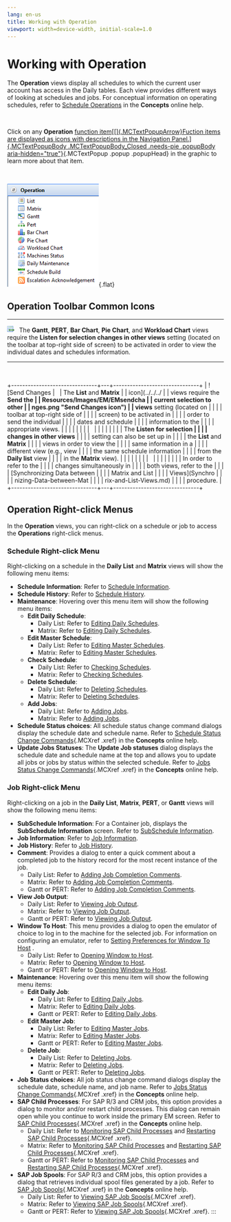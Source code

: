 ```yaml
---
lang: en-us
title: Working with Operation
viewport: width=device-width, initial-scale=1.0
---
```


#  Working with Operation

The **Operation** views display all schedules to which the current user
account has access in the Daily tables. Each view provides different
ways of looking at schedules and jobs. For conceptual information on
operating schedules, refer to [Schedule Operations](../../Concepts/Schedule-Operations.md) in
the **Concepts** online help.

 

Click on any **Operation** [function item[[]{.MCTextPopupArrow}Fuction items are displayed as icons with descriptions in the Navigation
Panel.]{.MCTextPopupBody .MCTextPopupBody_Closed .needs-pie .popupBody
aria-hidden="true"}](javascript:void(0)){.MCTextPopup .popup .popupHead}
in the graphic to learn more about that item.

 

![Operation Topic](../../../Resources/Images/EM/EMoperationmenu.png "Operation Topic"){.flat}

## Operation Toolbar Common Icons

  ----------------------------------------------------------------------------------------------------------- --- -----------------------------------------------------------------------------------------------------------------------------------------------------------------------------------------------------------------------------------------------------------------------------------------------
  ![Listen for Changes icon](../../../Resources/Images/EM/EMlistenforchanges.png "Listen for Changes icon")       The **Gantt**, **PERT**, **Bar Chart**, **Pie Chart**, and **Workload Chart** views require the **Listen for selection changes in other views** setting (located on the toolbar at top-right side of screen) to be activated in order to view the individual dates and schedules information.
  ----------------------------------------------------------------------------------------------------------- --- -----------------------------------------------------------------------------------------------------------------------------------------------------------------------------------------------------------------------------------------------------------------------------------------------

 

+-------------------------------+---+-------------------------------+
| ![Send Changes                |   | The **List** and **Matrix**   | | icon](../../../               |   | views require the **Send the  |
| Resources/Images/EM/EMsendcha |   | current selection to other    |
| nges.png "Send Changes icon") |   | views** setting (located on   |
|                               |   | toolbar at top-right side of  |
|                               |   | screen) to be activated in    |
|                               |   | order to send the individual  |
|                               |   | dates and schedule            |
|                               |   | information to the            |
|                               |   | appropriate views.            |
|                               |   |                               |
|                               |   |                               |
|                               |   |                               |
|                               |   | The **Listen for selection    |
|                               |   | changes in other views**      |
|                               |   | setting can also be set up in |
|                               |   | the **List** and **Matrix**   |
|                               |   | views in order to view the    |
|                               |   | same information in a         |
|                               |   | different view (e.g., view    |
|                               |   | the same schedule information |
|                               |   | from the **Daily list** view  |
|                               |   | in the **Matrix** view).      |
|                               |   |                               |
|                               |   |                               |
|                               |   |                               |
|                               |   | In order to refer to the      |
|                               |   | changes simultaneously in     |
|                               |   | both views, refer to the      |
|                               |   | [Synchronizing Data between   | |                               |   | Matrix and List               |
|                               |   | Views](Synchro                |
|                               |   | nizing-Data-between-Mat |
|                               |   | rix-and-List-Views.md) |
|                               |   | procedure.                    |
+-------------------------------+---+-------------------------------+

## Operation Right-click Menus

In the **Operation** views, you can right-click on a schedule or job to
access the **Operations** right-click menus.

### Schedule Right-click Menu

Right-clicking on a schedule in the **Daily List** and **Matrix** views
will show the following menu items:

-   **Schedule Information**: Refer to [Schedule     Information](Schedule-Information.md).
-   **Schedule History**: Refer to [Schedule     History](Schedule-History.md).
-   **Maintenance**: Hovering over this menu item will show the
    following menu items:
    -   **Edit Daily Schedule**:
        -   Daily List: Refer to [Editing Daily             Schedules](Performing-Schedule-Procedures(List).md#Editing).
        -   Matrix: Refer to [Editing Daily             Schedules](Performing-Schedule-Procedures(Matrix).md#Editing).
    -   **Edit Master Schedule**:
        -   Daily List: Refer to [Editing Master             Schedules](Performing-Schedule-Procedures(List).md#Editing2).
        -   Matrix: Refer to [Editing Master             Schedules](Performing-Schedule-Procedures(Matrix).md#Editing2).
    -   **Check Schedule**:
        -   Daily List: Refer to [Checking             Schedules](Performing-Schedule-Procedures(List).md#Checking).
        -   Matrix: Refer to [Checking             Schedules](Performing-Schedule-Procedures(Matrix).md#Checking).
    -   **Delete Schedule**:
        -   Daily List: Refer to [Deleting             Schedules](Performing-Schedule-Procedures(List).md#Deleting).
        -   Matrix: Refer to [Deleting             Schedules](Performing-Schedule-Procedures(Matrix).md#Deleting).
    -   **Add Jobs**:
        -   Daily List: Refer to [Adding             Jobs](Performing-Schedule-Procedures(List).md#Adding).
        -   Matrix: Refer to [Adding             Jobs](Performing-Schedule-Procedures(Matrix).md#Adding).
-   **Schedule Status choices**: All schedule status change command
    dialogs display the schedule date and schedule name. Refer to
    [Schedule Status Change     Commands](../../Concepts/Schedule-and-Job-Status-Change-Commands.md#Schedule){.MCXref
    .xref} in the **Concepts** online help.
-   **Update Jobs Statuses**: The **Update Job statuses** dialog
    displays the schedule date and schedule name at the top and allows
    you to update all jobs or jobs by status within the selected
    schedule. Refer to [Jobs Status Change     Commands](../../Concepts/Schedule-and-Job-Status-Change-Commands.md#Jobs){.MCXref
    .xref} in the **Concepts** online help.

### Job Right-click Menu

Right-clicking on a job in the **Daily List**, **Matrix**, **PERT**, or
**Gantt** views will show the following menu items:

-   **SubSchedule Information**: For a Container job, displays the
    **SubSchedule Information** screen. Refer to [SubSchedule     Information](SubSchedule-Information.md).
-   **Job Information**: Refer to [Job     Information](Job-Information.md).
-   **Job History**: Refer to [Job History](Job-History.md).
-   **Comment**: Provides a dialog to enter a quick comment about a
    completed job to the history record for the most recent instance of
    the job.
    -   Daily List: Refer to [Adding Job Completion         Comments](Performing-Job-Procedures(List).md#Adding).
    -   Matrix: Refer to [Adding Job Completion         Comments](Performing-Job-Procedures(Matrix).md#Adding).
    -   Gantt or PERT: Refer to [Adding Job Completion         Comments](Performing-Job-Procedures(Gantt).md#Adding).
-   **View Job Output**:
    -   Daily List: Refer to [Viewing Job         Output](Performing-Job-Procedures(List).md#Viewing).
    -   Matrix: Refer to [Viewing Job         Output](Performing-Job-Procedures(Matrix).md#Viewing).
    -   Gantt or PERT: Refer to [Viewing Job         Output](Performing-Job-Procedures(Gantt).md#Viewing).
-   **Window To Host**: This menu provides a dialog to open the emulator
    of choice to log in to the machine for the selected job. For
    information on configuring an emulator, refer to [Setting     Preferences for Window To
    Host](Preferences-for-Windows-To-Host.md) .
    -   Daily List: Refer to [Opening Window to         Host](Performing-Job-Procedures(List).md#Opening).
    -   Matrix: Refer to [Opening Window to         Host](Performing-Job-Procedures(Matrix).md#Opening).
    -   Gantt or PERT: Refer to [Opening Window to         Host](Performing-Job-Procedures(Gantt).md#Opening).
-   **Maintenance**: Hovering over this menu item will show the
    following menu items:
    -   **Edit Daily Job**:
        -   Daily List: Refer to [Editing Daily             Jobs](Performing-Job-Procedures(List).md#Editing2).
        -   Matrix: Refer to [Editing Daily             Jobs](Performing-Job-Procedures(Matrix).md#Editing2).
        -   Gantt or PERT: Refer to [Editing Daily             Jobs](Performing-Job-Procedures(Gantt).md#Editing2).
    -   **Edit Master Job**:
        -   Daily List: Refer to [Editing Master             Jobs](Performing-Job-Procedures(List).md#Editing).
        -   Matrix: Refer to [Editing Master             Jobs](Performing-Job-Procedures(Matrix).md#Editing).
        -   Gantt or PERT: Refer to [Editing Master             Jobs](Performing-Job-Procedures(Gantt).md#Editing).
    -   **Delete Job**:
        -   Daily List: Refer to [Deleting             Jobs](Performing-Job-Procedures(List).md#Deleting).
        -   Matrix: Refer to [Deleting             Jobs](Performing-Job-Procedures(Matrix).md#Deleting).
        -   Gantt or PERT: Refer to [Deleting             Jobs](Performing-Job-Procedures(Gantt).md#Deleting).
-   **Job Status choices**: All job status change command dialogs
    display the schedule date, schedule name, and job name. Refer to
    [Jobs Status Change     Commands](../../Concepts/Schedule-and-Job-Status-Change-Commands.md#Jobs){.MCXref
    .xref} in the **Concepts** online help.
-   **SAP Child Processes**: For SAP R/3 and CRM jobs, this option
    provides a dialog to monitor and/or restart child processes. This
    dialog can remain open while you continue to work inside the primary
    EM screen. Refer to [SAP Child     Processes](../../Concepts/SAP-Job-Menu-Options.md#SAP){.MCXref
    .xref} in the **Concepts** online help.
    -   Daily List: Refer to [Monitoring SAP Child         Processes](Performing-Job-Procedures(List).md#Monitori) and
        [Restarting SAP Child         Processes](Performing-Job-Procedures(List).md#Restarti){.MCXref
        .xref}.
    -   Matrix: Refer to [Monitoring SAP Child         Processes](Performing-Job-Procedures(Matrix).md#Monitori)
        and [Restarting SAP Child         Processes](Performing-Job-Procedures(Matrix).md#Restarti){.MCXref
        .xref}.
    -   Gantt or PERT: Refer to [Monitoring SAP Child         Processes](Performing-Job-Procedures(Gantt).md#Monitori)
        and [Restarting SAP Child         Processes](Performing-Job-Procedures(Gantt).md#Restarti){.MCXref
        .xref}.
-   **SAP Job Spools**: For SAP R/3 and CRM jobs, this option provides a
    dialog that retrieves individual spool files generated by a job.
    Refer to [SAP Job     Spools](../../Concepts/SAP-Job-Menu-Options.md#SAP2){.MCXref
    .xref} in the **Concepts** online help.
    -   Daily List: Refer to [Viewing SAP Job         Spools](Performing-Job-Procedures(List).md#Viewing2){.MCXref
        .xref}.
    -   Matrix: Refer to [Viewing SAP Job         Spools](Performing-Job-Procedures(Matrix).md#Viewing2){.MCXref
        .xref}.
    -   Gantt or PERT: Refer to [Viewing SAP Job         Spools](Performing-Job-Procedures(Gantt).md#Viewing2){.MCXref
        .xref}.
:::

 

